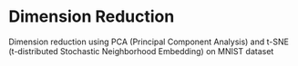 # Dimension Reduction

Dimension reduction using PCA (Principal Component Analysis) and t-SNE (t-distributed Stochastic Neighborhood Embedding) on MNIST dataset
